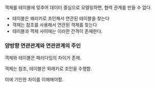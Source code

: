 객체를 테이블에 맞추어 데이터 중심으로 모델링하면, 협력 관계를 만들 수 없다.

- 테이블은 왜리키로 조인해서 연관된 테이블을 찾는다
- 객체는 참조를 사용해서 연관된 객체를 찾는다
- 테이블과 객체 사이에는 이러한 간격이 존재한다.


### 양방향 연관관계와 연관관계의 주인

객체와 테이블은 패러다임의 차이가 존재.

객체는 참조, 테이블은 외래키로 조인을 수행함.

이에 기인한 차이를 이해해야함.

